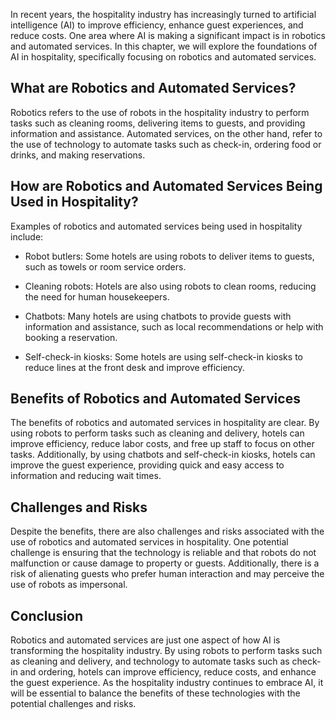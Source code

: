 
In recent years, the hospitality industry has increasingly turned to artificial intelligence (AI) to improve efficiency, enhance guest experiences, and reduce costs. One area where AI is making a significant impact is in robotics and automated services. In this chapter, we will explore the foundations of AI in hospitality, specifically focusing on robotics and automated services.

What are Robotics and Automated Services?
-----------------------------------------

Robotics refers to the use of robots in the hospitality industry to perform tasks such as cleaning rooms, delivering items to guests, and providing information and assistance. Automated services, on the other hand, refer to the use of technology to automate tasks such as check-in, ordering food or drinks, and making reservations.

How are Robotics and Automated Services Being Used in Hospitality?
------------------------------------------------------------------

Examples of robotics and automated services being used in hospitality include:

* Robot butlers: Some hotels are using robots to deliver items to guests, such as towels or room service orders.

* Cleaning robots: Hotels are also using robots to clean rooms, reducing the need for human housekeepers.

* Chatbots: Many hotels are using chatbots to provide guests with information and assistance, such as local recommendations or help with booking a reservation.

* Self-check-in kiosks: Some hotels are using self-check-in kiosks to reduce lines at the front desk and improve efficiency.

Benefits of Robotics and Automated Services
-------------------------------------------

The benefits of robotics and automated services in hospitality are clear. By using robots to perform tasks such as cleaning and delivery, hotels can improve efficiency, reduce labor costs, and free up staff to focus on other tasks. Additionally, by using chatbots and self-check-in kiosks, hotels can improve the guest experience, providing quick and easy access to information and reducing wait times.

Challenges and Risks
--------------------

Despite the benefits, there are also challenges and risks associated with the use of robotics and automated services in hospitality. One potential challenge is ensuring that the technology is reliable and that robots do not malfunction or cause damage to property or guests. Additionally, there is a risk of alienating guests who prefer human interaction and may perceive the use of robots as impersonal.

Conclusion
----------

Robotics and automated services are just one aspect of how AI is transforming the hospitality industry. By using robots to perform tasks such as cleaning and delivery, and technology to automate tasks such as check-in and ordering, hotels can improve efficiency, reduce costs, and enhance the guest experience. As the hospitality industry continues to embrace AI, it will be essential to balance the benefits of these technologies with the potential challenges and risks.
